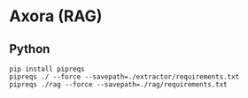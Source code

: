 # Axora (RAG)

## Python
```
pip install pipreqs
pipreqs ./ --force --savepath=./extractor/requirements.txt
pipreqs ./rag --force --savepath=./rag/requirements.txt
```
